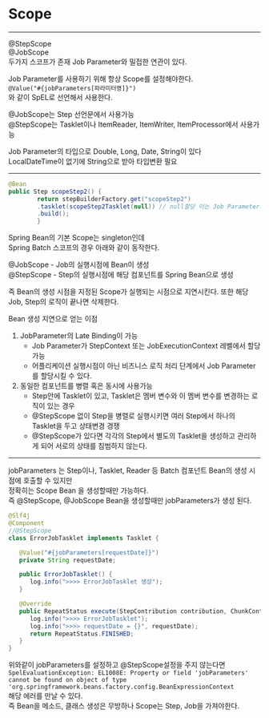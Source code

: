 
# Scope

--- 

@StepScope  
@JobScope  
두가지 스코프가 존재 Job Parameter와 밀접한 연관이 있다.

Job Parameter를 사용하기 위해 항상 Scope를 설정해야한다.  
`@Value("#{jobParameters[파라미터명]}")`  
와 같이 SpEL로 선언해서 사용한다.

@JobScope는 Step 선언문에서 사용가능  
@StepScope는 Tasklet이나 ItemReader, ItemWriter, ItemProcessor에서 사용가능


Job Parameter의 타입으로 Double, Long, Date, String이 있다  
LocalDateTime이 없기에 String으로 받아 타입변환 필요 

---

```java
@Bean
public Step scopeStep2() {
        return stepBuilderFactory.get("scopeStep2")
        .tasklet(scopeStep2Tasklet(null)) // null할당 이는 Job Parameter의 할당이 어플리케이션 실행시에 하지 않기 때문
        .build();
        }
```

Spring Bean의 기본 Scope는 singleton인데  
Spring Batch 스코프의 경우 아래와 같이 동작한다.

@JobScope - Job의 실행시점에 Bean이 생성  
@StepScope - Step의 실행시점에 해당 컴포넌트를 Spring Bean으로 생성

즉 Bean의 생성 시점을 지정된 Scope가 실행되는 시점으로 지연시킨다.
또한 해당 Job, Step의 로직이 끝나면 삭제한다.

Bean 생성 지연으로 얻는 이점  
1. JobParameter의 Late Binding이 가능  
   * Job Parameter가 StepContext 또는 JobExecutionContext 레벨에서 할당가능
   * 어플리케이션 실행시점이 아닌 비즈니스 로직 처리 단계에서 Job Parameter를 할당시킬 수 있다.
2. 동일한 컴포넌트를 병렬 혹은 동시에 사용가능
   * Step안에 Tasklet이 있고, Tasklet은 멤버 변수와 이 멤버 변수를 변경하는 로직이 있는 경우
   * @StepScope 없이 Step을 병렬로 실행시키면 여러 Step에서 하나의 Tasklet을 두고 상태변경 경쟁
   * @StepScope가 있다면 각각의 Step에서 별도의 Tasklet을 생성하고 관리하게 되어 서로의 상태를 침범하지 않는다.

---

jobParameters 는 Step이나, Tasklet, Reader 등 Batch 컴포넌트 Bean의 생성 시점에 호출할 수 있지만  
정확히는 Scope Bean 을 생성할때만 가능하다.  
즉 @StepScope, @JobScope Bean을 생성할때만 jobParameters가 생성 된다.

```java
@Slf4j
@Component
//@StepScope
class ErrorJobTasklet implements Tasklet {

   @Value("#{jobParameters[requestDate]}")
   private String requestDate;

   public ErrorJobTasklet() {
      log.info(">>>> ErrorJobTasklet 생성");
   }

   @Override
   public RepeatStatus execute(StepContribution contribution, ChunkContext chunkContext) throws Exception {
      log.info(">>>> ErrorJobTasklet");
      log.info(">>>> requestDate = {}", requestDate);
      return RepeatStatus.FINISHED;
   }
}
```

위와같이 jobParameters를 설정하고 @StepScope설정을 주지 않는다면  
`SpelEvaluationException: EL1008E: Property or field 'jobParameters' cannot be found on object of type 'org.springframework.beans.factory.config.BeanExpressionContext`  
해당 에러를 만날 수 있다.  
즉 Bean을 메소드, 클래스 생성은 무방하나 Scope는 Step, Job을 가져야한다.







